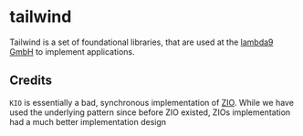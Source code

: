 # tailwind

Tailwind is a set of foundational libraries, that are used at the 
[lambda9 GmbH][lambda9] to implement applications. 


## Credits

`KIO` is essentially a bad, synchronous implementation of [ZIO][zio]. While 
we have used the underlying pattern since before ZIO existed, ZIOs 
implementation had 
a much better implementation design 

[lambda9]: https://lambda9.de
[zio]: https://zio.dev